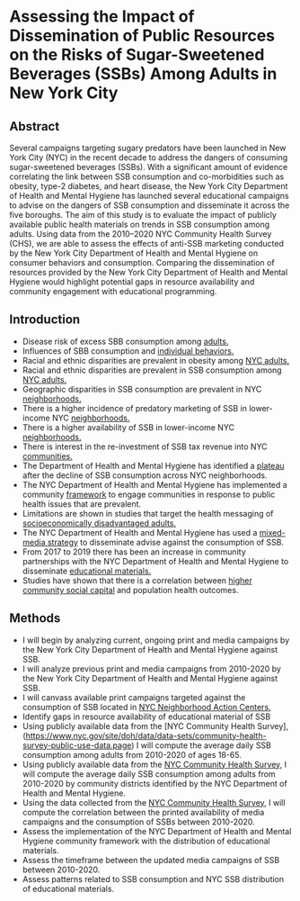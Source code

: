 # Assessing the Impact of Dissemination of Public Resources on the Risks of Sugar-Sweetened Beverages (SSBs) Among Adults in New York City

## Abstract
Several campaigns targeting sugary predators have been launched in New York City (NYC) in the recent decade to address the dangers of consuming sugar-sweetened beverages (SSBs). With a significant amount of evidence correlating the link between SSB consumption and co-morbidities such as obesity, type-2 diabetes, and heart disease, the New York City Department of Health and Mental Hygiene has launched several educational campaigns to advise on the dangers of SSB consumption and disseminate it across the five boroughs. The aim of this study is to evaluate the impact of publicly available public health materials on trends in SSB consumption among adults. Using data from the 2010–2020 NYC Community Health Survey (CHS), we are able to assess the effects of anti-SSB marketing conducted by the New York City Department of Health and Mental Hygiene on consumer behaviors and consumption. Comparing the dissemination of resources provided by the New York City Department of Health and Mental Hygiene would highlight potential gaps in resource availability and community engagement with educational programming. 

## Introduction
- Disease risk of excess SBB consumption among [adults.](https://www.ncbi.nlm.nih.gov/pmc/articles/PMC2862465/#:~:text=SSB%20intake%20is%20a%20significant,of%20T2DM%20and%20cardiovascular%20disease.)
- Influences of SBB consumption and [individual behaviors.](https://pubmed.ncbi.nlm.nih.gov/24070799/)
- Racial and ethnic disparities are prevalent in obesity among [NYC adults.](https://www.health.ny.gov/statistics/brfss/reports/docs/2023-04_obesity_disparities.pdf)
- Racial and ethnic disparities are prevalent in SSB consumption among [NYC adults.](https://www.ncbi.nlm.nih.gov/pmc/articles/PMC2329746/?version=meter+at+null&module=meter-Links&pgtype=Blogs&contentId=&mediaId=&referrer=&priority=true&action=click&contentCollection=meter-links-click)
- Geographic disparities in SSB consumption are prevalent in NYC [neighborhoods.](https://www.nycfoodpolicy.org/wp-content/uploads/2017/03/FS10567_2017.pdf)
- There is a higher incidence of predatory marketing of SSB in lower-income NYC [neighborhoods.](https://pubmed.ncbi.nlm.nih.gov/31917059/)
- There is a higher availability of SSB in lower-income NYC [neighborhoods.](https://pubmed.ncbi.nlm.nih.gov/35557551/)
- There is interest in the re-investment of SSB tax revenue into NYC [communities.](https://link.springer.com/article/10.1007/s10995-021-03255-8)
- The Department of Health and Mental Hygiene has identified a [plateau](https://pubmed.ncbi.nlm.nih.gov/35557551/) after the decline of SSB consumption across NYC neighborhoods.
- The NYC Department of Health and Mental Hygiene has implemented a community [framework](https://www.nyc.gov/assets/doh/downloads/pdf/che/community-engagement-framework.pdf) to engage communities in response to public health issues that are prevalent.
- Limitations are shown in studies that target the health messaging of [socioeconomically disadvantaged adults.](https://journals.lww.com/jbisrir/fulltext/2020/07000/effects_of_health_literacy_interventions_on.3.aspx)
- The NYC Department of Health and Mental Hygiene has used a [mixed-media strategy](https://www.nyc.gov/site/doh/about/press/pr2019/campaign-comparing-sugary-drinks-cigarettes.page) to disseminate advise against the consumption of SSB.
- From 2017 to 2019 there has been an increase in community partnerships with the NYC Department of Health and Mental Hygiene to disseminate [educational materials.](https://www.nyc.gov/assets/doh/downloads/pdf/cdp/sugary-drink-handout-eng-sp.pdf)
- Studies have shown that there is a correlation between [higher community social capital](https://pubmed.ncbi.nlm.nih.gov/37624595/) and population health outcomes.

## Methods
- I will begin by analyzing current, ongoing print and media campaigns by the New York City Department of Health and Mental Hygiene against SSB.
- I will analyze previous print and media campaigns from 2010-2020 by the New York City Department of Health and Mental Hygiene against SSB.
- I will canvass available print campaigns targeted against the consumption of SSB located in [NYC Neighborhood Action Centers.](https://www.nyc.gov/site/doh/health/neighborhood-health/neighborhood-health-action-centers.page)
- Identify gaps in resource availability of  educational material of SSB
- Using publicly available data from the [NYC Community Health Survey],(https://www.nyc.gov/site/doh/data/data-sets/community-health-survey-public-use-data.page) I will compute the average daily SSB consumption among adults from 2010-2020 of ages 18-65.
- Using publicly available data from the [NYC Community Health Survey](https://www.nyc.gov/site/doh/data/data-sets/community-health-survey-public-use-data.page), I will compute the average daily SSB consumption among adults from 2010-2020 by community districts identified by the NYC Department of Health and Mental Hygiene.
- Using the data collected from the [NYC Community Health Survey](https://www.nyc.gov/site/doh/data/data-sets/community-health-survey-public-use-data.page), I will compute the correlation between the printed availability of media campaigns and the consumption of SSBs between 2010-2020.
- Assess the implementation of the NYC Department of Health and Mental Hygiene community framework with the distribution of educational materials.
- Assess the timeframe between the updated media campaigns of SSB between 2010-2020.
- Assess patterns related to SSB consumption and NYC SSB distribution of educational materials.
